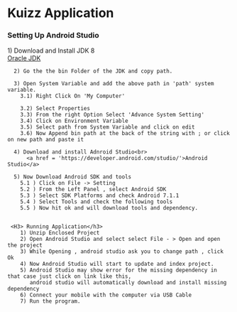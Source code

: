 <Html>

<body>

  <h1> Kuizz Application </h1>
  
  <H3>Setting Up Android Studio</h3>
     1)  Download and Install JDK 8 <br>
            <a href = "https://www.oracle.com/technetwork/java/javase/downloads/jdk11-downloads-5066655.html"> Oracle JDK</a>
            
      2) Go the the bin Folder of the JDK and copy path.
      
      3) Open System Variable and add the above path in 'path' system variable.
        3.1) Right Click On 'My Computer'
          
        3.2) Select Properties
        3.3) From the right Option Select 'Advance System Setting'
        3.4) Click on Environment Variable
        3.5) Select path from System Variable and click on edit
        3.6) Now Append bin path at the back of the string with ; or click on new path and paste it
      
      4) Download and install Adnroid Studio<br>
          <a href = 'https://developer.android.com/studio/'>Android Studio</a>
          
      5) Now Download Android SDK and tools 
        5.1 ) Click on File -> Setting 
        5.2 ) From the Left Panel , select Android SDK
        5.3 ) Select SDK Platforms and check Android 7.1.1
        5.4 ) Select Tools and check the following tools
        5.5 ) Now hit ok and will download tools and dependency.
        
      
     <H3> Running Application</h3>
        1) Unzip Enclosed Project
        2) Open Android Studio and select select File - > Open and open the project
        3) While Opening , android studio ask you to change path , click Ok
        4) Now Android Studio will start to update and index project.
        5) Android Studio may show error for the missing dependency in that case just click on link like this, 
           android studio will automatically download and install missing dependency
        6) Connect your mobile with the computer via USB Cable
        7) Run the program.
        
        
      
<body>

<Html>
